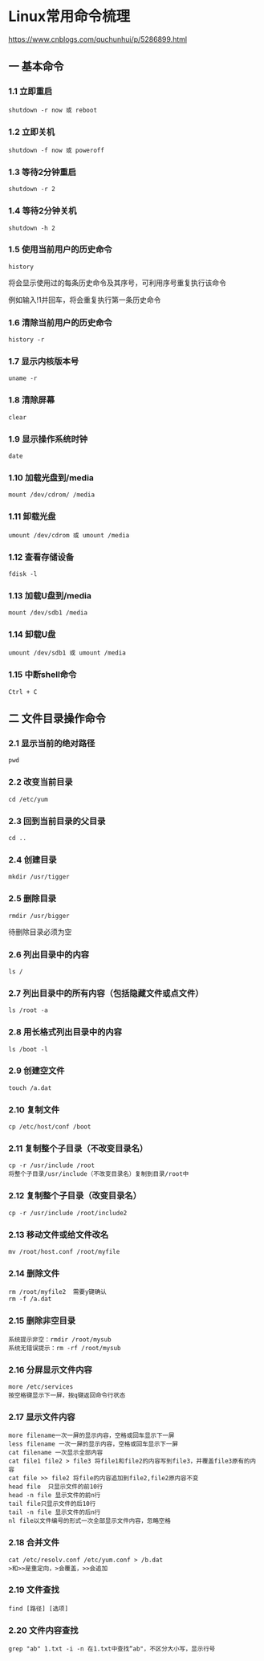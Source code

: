 # Linux常用命令梳理

https://www.cnblogs.com/quchunhui/p/5286899.html

## 一 基本命令

### 1.1 立即重启

```
shutdown -r now 或 reboot
```



### 1.2 立即关机

```
shutdown -f now 或 poweroff
```



### 1.3 等待2分钟重启

```
shutdown -r 2
```



### 1.4 等待2分钟关机

```
shutdown -h 2
```



### 1.5 使用当前用户的历史命令

```
history
```

将会显示使用过的每条历史命令及其序号，可利用序号重复执行该命令

例如输入!1并回车，将会重复执行第一条历史命令



### 1.6 清除当前用户的历史命令

```
history -r
```



### 1.7 显示内核版本号

```
uname -r
```



### 1.8 清除屏幕

```
clear
```



### 1.9 显示操作系统时钟

```
date
```



### 1.10 加载光盘到/media

```
mount /dev/cdrom/ /media
```



### 1.11 卸载光盘

```
umount /dev/cdrom 或 umount /media
```



### 1.12 查看存储设备

```
fdisk -l
```



### 1.13 加载U盘到/media

```
mount /dev/sdb1 /media
```



### 1.14 卸载U盘

```
umount /dev/sdb1 或 umount /media
```



### 1.15 中断shell命令

```
Ctrl + C
```



## 二 文件目录操作命令

### 2.1 显示当前的绝对路径

```
pwd
```



### 2.2 改变当前目录

```
cd /etc/yum
```



### 2.3 回到当前目录的父目录

```
cd ..
```



### 2.4 创建目录

```
mkdir /usr/tigger
```



### 2.5 删除目录

```
rmdir /usr/bigger
```

待删除目录必须为空



### 2.6 列出目录中的内容

```
ls /
```



### 2.7 列出目录中的所有内容（包括隐藏文件或点文件）

```
ls /root -a
```



### 2.8 用长格式列出目录中的内容

```
ls /boot -l
```



### 2.9 创建空文件

```
touch /a.dat
```



### 2.10 复制文件

```
cp /etc/host/conf /boot
```



### 2.11 复制整个子目录（不改变目录名）

```
cp -r /usr/include /root
将整个子目录/usr/include（不改变目录名）复制到目录/root中
```



### 2.12 复制整个子目录（改变目录名）

```
cp -r /usr/include /root/include2
```



### 2.13 移动文件或给文件改名

```
mv /root/host.conf /root/myfile
```



### 2.14 删除文件

```
rm /root/myfile2  需要y键确认
rm -f /a.dat
```



### 2.15 删除非空目录

```
系统提示非空：rmdir /root/mysub
系统无错误提示：rm -rf /root/mysub
```



### 2.16 分屏显示文件内容

```
more /etc/services
按空格键显示下一屏，按q键返回命令行状态
```



### 2.17 显示文件内容

```
more filename一次一屏的显示内容，空格或回车显示下一屏
less filename 一次一屏的显示内容，空格或回车显示下一屏
cat filename 一次显示全部内容
cat file1 file2 > file3 将file1和file2的内容写到file3，并覆盖file3原有的内容
cat file >> file2 将file的内容追加到file2,file2原内容不变
head file  只显示文件的前10行
head -n file 显示文件的前n行
tail file只显示文件的后10行
tail -n file 显示文件的后n行
nl file以文件编号的形式一次全部显示文件内容，忽略空格
```



### 2.18 合并文件

```
cat /etc/resolv.conf /etc/yum.conf > /b.dat
>和>>是重定向，>会覆盖，>>会追加
```



### 2.19 文件查找

```
find [路径] [选项]
```



### 2.20 文件内容查找

```
grep "ab" 1.txt -i -n 在1.txt中查找“ab"，不区分大小写，显示行号
```

